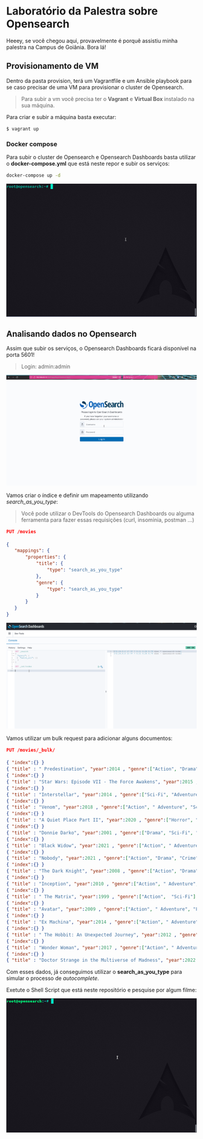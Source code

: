 # Laboratório da Palestra sobre Opensearch

Heeey, se você chegou aqui, provavelmente é porquê assistiu minha palestra na Campus de Goiânia. Bora lá!

## Provisionamento de VM

Dentro da pasta provision, terá um Vagrantfile e um Ansible playbook para se caso precisar de uma VM para provisionar o cluster de Opensearch.

> Para subir a vm você precisa ter o **Vagrant** e **Virtual Box** instalado na sua máquina.

Para criar e subir a máquina basta executar:
```
$ vagrant up
```

### Docker compose

Para subir o cluster de Opensearch e Opensearch Dashboards basta utilizar o **docker-compose.yml** que está neste repor e subir os serviços:

```bash
docker-compose up -d
```

![Docker Compose](presentation/images/docker-compose.gif)

## Analisando dados no Opensearch

Assim que subir os serviços, o Opensearch Dashboards ficará disponível na porta 5601!

> Login: admin:admin

![Opensearch Dashboards](presentation/images/opensearch-dashboards.gif)


Vamos criar o índice e definir um mapeamento utilizando _search_as_you_type_:

> Você pode utilizar o DevTools do Opensearch Dashboards ou alguma ferramenta para fazer essas requisições (curl, insominia, postman ...)


```json
PUT /movies

{
   "mappings": {
       "properties": {
           "title": {
               "type": "search_as_you_type"
           },
           "genre": {
               "type": "search_as_you_type"
           }
       }
   }
}
```

![Devtools](presentation/images/devtools.gif)

Vamos utilizar um bulk request para adicionar alguns documentos:

```json
PUT /movies/_bulk/

{ "index":{} }
{ "title" : " Predestination", "year":2014 , "genre":["Action", "Drama", "Sci-Fi"] }
{ "index":{} }
{ "title" : "Star Wars: Episode VII - The Force Awakens", "year":2015 , "genre":["Action", "Adventure", "Fantasy", "Sci-Fi"] }
{ "index":{} }
{ "title" : "Interstellar", "year":2014 , "genre":["Sci-Fi", "Adventure", "Drama"] }
{ "index":{} }
{ "title" : "Venom", "year":2018 , "genre":["Action", " Adventure", "Sci-Fi"] }
{ "index":{} }
{ "title" : "A Quiet Place Part II", "year":2020 , "genre":["Horror", "Sci-Fi", "Drama"] }
{ "index":{} }
{ "title" : "Donnie Darko", "year":2001 , "genre":["Drama", "Sci-Fi", "Mistery"] }
{ "index":{} }
{ "title" : "Black Widow", "year":2021 , "genre":["Action", " Adventure", "Sci-Fi"] }
{ "index":{} }
{ "title" : "Nobody", "year":2021 , "genre":["Action", "Drama", "Crime"] }
{ "index":{} }
{ "title" : "The Dark Knight", "year":2008 , "genre":["Action", "Drama", "Crime"] }
{ "index":{} }
{ "title" : "Inception", "year":2010 , "genre":["Action", " Adventure", "Sci-Fi"] }
{ "index":{} }
{ "title" : " The Matrix", "year":1999 , "genre":["Action",  "Sci-Fi"] }
{ "index":{} }
{ "title" : "Avatar", "year":2009 , "genre":["Action", " Adventure", "Fantasy"] }
{ "index":{} }
{ "title" : "Ex Machina", "year":2014 , "genre":["Action", " Adventure", "Sci-Fi"] }
{ "index":{} }
{ "title" : " The Hobbit: An Unexpected Journey", "year":2012 , "genre":[" Adventure", "Fantasy"] }
{ "index":{} }
{ "title" : "Wonder Woman", "year":2017 , "genre":["Action", " Adventure", "Fantasy"] }
{ "index":{} }
{ "title" : "Doctor Strange in the Multiverse of Madness", "year":2022 , "genre":["Action", " Adventure", "Fantasy"] }
```

Com esses dados, já conseguimos utilizar o **search_as_you_type** para simular o processo de _autocomplete_. 

Exetute o Shell Script que está neste repositório e pesquise por algum filme:

![Search As you Type](presentation/images/search_as_you_type.gif)